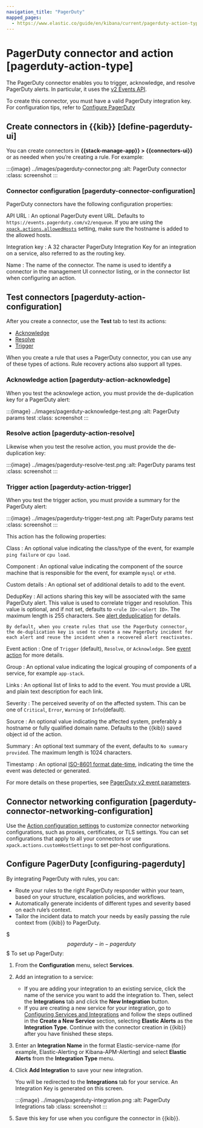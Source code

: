 ```yaml
---
navigation_title: "PagerDuty"
mapped_pages:
  - https://www.elastic.co/guide/en/kibana/current/pagerduty-action-type.html
---
```


# PagerDuty connector and action [pagerduty-action-type]


The PagerDuty connector enables you to trigger, acknowledge, and resolve PagerDuty alerts. In particular, it uses the [v2 Events API](https://v2.developer.pagerduty.com/docs/events-api-v2).

To create this connector, you must have a valid PagerDuty integration key. For configuration tips, refer to [Configure PagerDuty](#configuring-pagerduty)


## Create connectors in {{kib}} [define-pagerduty-ui]

You can create connectors in **{{stack-manage-app}} > {{connectors-ui}}** or as needed when you’re creating a rule. For example:

:::{image} ../images/pagerduty-connector.png
:alt: PagerDuty connector
:class: screenshot
:::


### Connector configuration [pagerduty-connector-configuration]

PagerDuty connectors have the following configuration properties:

API URL
:   An optional PagerDuty event URL. Defaults to `https://events.pagerduty.com/v2/enqueue`. If you are using the [`xpack.actions.allowedHosts`](/reference/configuration-reference/alerting-settings.md#action-settings) setting, make sure the hostname is added to the allowed hosts.

Integration key
:   A 32 character PagerDuty Integration Key for an integration on a service, also referred to as the routing key.

Name
:   The name of the connector. The name is used to identify a connector in the management UI connector listing, or in the connector list when configuring an action.


## Test connectors [pagerduty-action-configuration]

After you create a connector, use the **Test** tab to test its actions:

* [Acknowledge](#pagerduty-action-resolve)
* [Resolve](#pagerduty-action-resolve)
* [Trigger](#pagerduty-action-trigger)

When you create a rule that uses a PagerDuty connector, you can use any of these types of actions. Rule recovery actions also support all types.


### Acknowledge action [pagerduty-action-acknowledge]

When you test the acknowlege action, you must provide the de-duplication key for a PagerDuty alert:

:::{image} ../images/pagerduty-acknowledge-test.png
:alt: PagerDuty params test
:class: screenshot
:::


### Resolve action [pagerduty-action-resolve]

Likewise when you test the resolve action, you must provide the de-duplication key:

:::{image} ../images/pagerduty-resolve-test.png
:alt: PagerDuty params test
:class: screenshot
:::


### Trigger action [pagerduty-action-trigger]

When you test the trigger action, you must provide a summary for the PagerDuty alert:

:::{image} ../images/pagerduty-trigger-test.png
:alt: PagerDuty params test
:class: screenshot
:::

This action has the following properties:

Class
:   An optional value indicating the class/type of the event, for example `ping failure` or `cpu load`.

Component
:   An optional value indicating the component of the source machine that is responsible for the event, for example `mysql` or `eth0`.

Custom details
:   An optional set of additional details to add to the event.

DedupKey
:   All actions sharing this key will be associated with the same PagerDuty alert. This value is used to correlate trigger and resolution. This value is optional, and if not set, defaults to `<rule ID>:<alert ID>`. The maximum length is 255 characters. See [alert deduplication](https://v2.developer.pagerduty.com/docs/events-api-v2#alert-de-duplication) for details.

    By default, when you create rules that use the PagerDuty connector, the de-duplication key is used to create a new PagerDuty incident for each alert and reuse the incident when a recovered alert reactivates.


Event action
:   One of `Trigger` (default), `Resolve`, or `Acknowledge`. See [event action](https://v2.developer.pagerduty.com/docs/events-api-v2#event-action) for more details.

Group
:   An optional value indicating the logical grouping of components of a service, for example `app-stack`.

Links
:   An optional list of links to add to the event. You must provide a URL and plain text description for each link.

Severity
:   The perceived severity of on the affected system. This can be one of `Critical`, `Error`, `Warning` or `Info`(default).

Source
:   An optional value indicating the affected system, preferably a hostname or fully qualified domain name. Defaults to the {{kib}} saved object id of the action.

Summary
:   An optional text summary of the event, defaults to `No summary provided`. The maximum length is 1024 characters.

Timestamp
:   An optional [ISO-8601 format date-time](https://v2.developer.pagerduty.com/v2/docs/types#datetime), indicating the time the event was detected or generated.

For more details on these properties, see [PagerDuty v2 event parameters](https://v2.developer.pagerduty.com/v2/docs/send-an-event-events-api-v2).


## Connector networking configuration [pagerduty-connector-networking-configuration]

Use the [Action configuration settings](/reference/configuration-reference/alerting-settings.md#action-settings) to customize connector networking configurations, such as proxies, certificates, or TLS settings. You can set configurations that apply to all your connectors or use `xpack.actions.customHostSettings` to set per-host configurations.


## Configure PagerDuty [configuring-pagerduty]

By integrating PagerDuty with rules, you can:

* Route your rules to the right PagerDuty responder within your team, based on your structure, escalation policies, and workflows.
* Automatically generate incidents of different types and severity based on each rule’s context.
* Tailor the incident data to match your needs by easily passing the rule context from {{kib}} to PagerDuty.

$$$pagerduty-in-pagerduty$$$
To set up PagerDuty:

1. From the **Configuration** menu, select **Services**.
2. Add an integration to a service:

    * If you are adding your integration to an existing service, click the name of the service you want to add the integration to. Then, select the **Integrations** tab and click the **New Integration** button.
    * If you are creating a new service for your integration, go to [Configuring Services and Integrations](https://support.pagerduty.com/docs/services-and-integrations#section-configuring-services-and-integrations) and follow the steps outlined in the **Create a New Service** section, selecting **Elastic Alerts** as the **Integration Type**. Continue with the connector creation in {{kib}} after you have finished these steps.

3. Enter an **Integration Name** in the format Elastic-service-name (for example, Elastic-Alerting or Kibana-APM-Alerting) and select **Elastic Alerts** from the **Integration Type** menu.
4. Click **Add Integration** to save your new integration.

    You will be redirected to the **Integrations** tab for your service. An Integration Key is generated on this screen.

    :::{image} ../images/pagerduty-integration.png
    :alt: PagerDuty Integrations tab
    :class: screenshot
    :::

5. Save this key for use when you configure the connector in {{kib}}.

